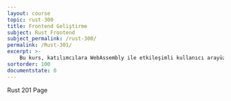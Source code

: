 ```yaml
---
layout: course
topic: rust-300
title: Frontend Geliştirme
subject: Rust Frontend
subject_permalink: /rust-300/
permalink: /Rust-301/
excerpt: >-
    Bu kurs, katılımcılara WebAssembly ile etkileşimli kullanıcı arayüzleri oluşturma becerilerini kazandırır. Rust'ın güçlü performansı ve güvenlik özelliklerini kullanarak modern web uygulamaları geliştirmeyi öğrenirler.
sortorder: 100
documentstate: 0
---
```


Rust 201 Page